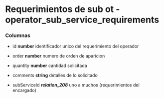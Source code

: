 # Requerimientos de sub ot - operator_sub_service_requirements
### Columnas
- id **number** identificador unico del requerimiento del operador
- order **number** numero de orden de aparicion
- quantity **number** cantidad solicitada
- comments **string** detalles de lo solicitado

- subServiceId ***relation_208*** uno a muchos (requerimientos del encargado)